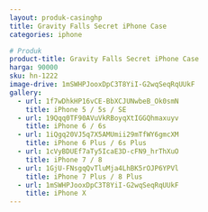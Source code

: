 ```yaml
---
layout: produk-casinghp
title: Gravity Falls Secret iPhone Case
categories: iphone

# Produk
product-title: Gravity Falls Secret iPhone Case
harga: 90000
sku: hn-1222
image-drive: 1mSWHPJooxDpC3T8YiI-G2wqSeqRqUUkF
gallery:
  - url: 1f7wDhkHP16vCE-BbXCJUNwbeB_Ok0smN
    title: iPhone 5 / 5s / SE
  - url: 19Qqq0TF90AVuVkRBoyqXtIGGQhmaxuyv
    title: iPhone 6 / 6s
  - url: 1iQgq20VJ5q7X5AMUmii29mTfWY6gmcXM
    title: iPhone 6 Plus / 6s Plus
  - url: 1cVyBDUEf7aTy5IcaE3D-cFN9_hrThXuO
    title: iPhone 7 / 8
  - url: 1GjU-FNsgqQvTluMja4LhBK5rOJP6YPVl
    title: iPhone 7 Plus / 8 Plus
  - url: 1mSWHPJooxDpC3T8YiI-G2wqSeqRqUUkF
    title: iPhone X
---
```

